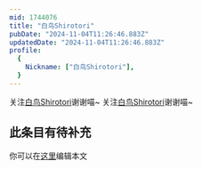 ```yaml
---
mid: 1744076
title: "白鸟Shirotori"
pubDate: "2024-11-04T11:26:46.883Z"
updatedDate: "2024-11-04T11:26:46.883Z"
profile:
  {
    Nickname: ["白鸟Shirotori"],
  }
---
```


关注[白鸟Shirotori](https://space.bilibili.com/1744076)谢谢喵~ 关注[白鸟Shirotori](https://space.bilibili.com/1744076)谢谢喵~

## 此条目有待补充
你可以在[这里](https://github.com/Yuhanawa/VTuber.ICU-Content/edit/master/v/白鸟Shirotori/index.md)编辑本文
